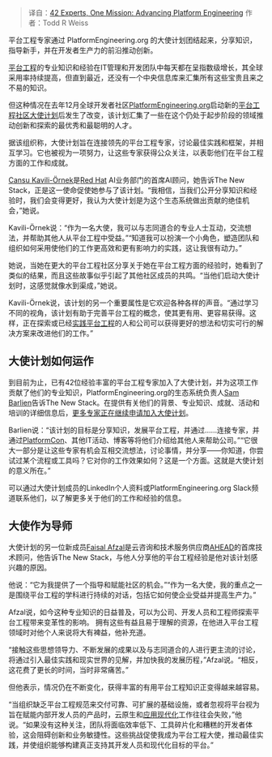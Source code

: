 
<!--
title: 42位专家，一个使命：推进平台工程
cover: https://cdn.thenewstack.io/media/2025/02/2a5fd150-christina-wocintechchat-com-faefwcdokig-unsplash-1.jpg
-->

> 译自：[42 Experts, One Mission: Advancing Platform Engineering](https://thenewstack.io/42-experts-one-mission-advancing-platform-engineering/)
> 作者：Todd R Weiss

平台工程专家通过 PlatformEngineering.org 的大使计划团结起来，分享知识，指导新手，并在开发者生产力的前沿推动创新。

[平台工程](https://thenewstack.io/platform-engineering/)的专业知识和经验在IT管理和开发团队中每天都在呈指数级增长，其全球采用率持续提高，但直到最近，还没有一个中央信息库来汇集所有这些宝贵且来之不易的知识。

但这种情况在去年12月全球开发者社区[PlatformEngineering.org](https://platformengineering.org/)启动新的[平台工程社区大使计划](https://platformengineering.org/ambassador-program)后发生了改变，该计划汇集了一些在这个仍处于起步阶段的领域推动创新和探索的最优秀和最聪明的人才。

据该组织称，大使计划旨在连接领先的平台工程专家，讨论最佳实践和框架，并相互学习。它也被视为一项努力，让这些专家获得公众关注，以表彰他们在平台工程方面的工作和成就。

[Cansu Kavili-Örnek](https://www.linkedin.com/in/cansukavili/)是[Red Hat](https://www.openshift.com/try?utm_content=inline+mention) AI业务部门的首席AI顾问，她告诉The New Stack，正是这一使命促使她参与了该计划。“我相信，当我们公开分享知识和经验时，我们会变得更好，我认为大使计划是为这个生态系统做出贡献的绝佳机会，”她说。

Kavili-Örnek说：“作为一名大使，我可以与志同道合的专业人士互动，交流想法，并帮助其他人从平台工程中受益。”“知道我可以扮演一个小角色，塑造团队和组织如何采用使他们的工作更高效和更有影响力的实践，这让我很有动力。”

她说，当她在更大的平台工程社区分享关于她在平台工程方面的经验时，她看到了类似的结果，而且这些故事似乎引起了其他社区成员的共鸣。“当他们启动大使计划时，这感觉就像水到渠成，”她说。

Kavili-Örnek说，该计划的另一个重要属性是它欢迎各种各样的声音。“通过学习不同的视角，该计划有助于完善平台工程的概念，使其更有用、更容易获得。这样，正在探索或已经[实践平台工程](https://thenewstack.io/how-to-become-a-platform-engineer/)的人和公司可以获得更好的想法和切实可行的解决方案来改进他们的工作。”

## 大使计划如何运作

到目前为止，已有42位经验丰富的平台工程专家加入了大使计划，并为这项工作贡献了他们的专业知识，PlatformEngineering.org的生态系统负责人[Sam Barlien](https://www.linkedin.com/in/sam-barlien-3b2579184/)告诉The New Stack。在提供有关他们的背景、专业知识、成就、活动和培训的详细信息后，[更多专家正在继续申请加入大使计划](https://platformengineering.typeform.com/to/Yia9VV3d)。

Barlien说：“该计划的目标是分享知识，发展平台工程，并通过……连接专家，并通过[PlatformCon](https://platformcon.com/)、其他IT活动、博客等将他们介绍给其他人来帮助公司。”“它很大一部分是让这些专家有机会互相交流想法，讨论事情，并分享——你知道，你尝试过某个流程或工具吗？它对你的工作效果如何？这是一个方面。这就是大使计划的意义所在。”

可以通过大使计划成员的LinkedIn个人资料或PlatformEngineering.org Slack频道联系他们，以了解更多关于他们的工作和经验的信息。

## 大使作为导师

大使计划的另一位新成员[Faisal Afzal](https://www.linkedin.com/in/faisalafzal/)是云咨询和技术服务供应商[AHEAD](https://www.ahead.com/)的首席技术顾问，他告诉The New Stack，与他人分享他的平台工程经验是他对该计划感兴趣的原因。

他说：“它为我提供了一个指导和赋能社区的机会。”“作为一名大使，我的重点之一是围绕平台工程的学科进行持续的对话，包括它如何使企业受益并提高生产力。”

Afzal说，如今这种专业知识的日益普及，可以为公司、开发人员和工程师探索平台工程带来变革性的影响。
拥有这些有益且易于理解的资源，在他进入平台工程领域时对他个人来说将大有裨益，他补充道。

“接触这些思想领导力、不断发展的成果以及与志同道合的人进行更主流的讨论，将通过引入最佳实践和现实世界的见解，并加快我的发展历程，”Afzal说。“相反，这花费了更长的时间，当时非常痛苦。”

但他表示，情况仍在不断变化，获得丰富的有用平台工程知识正变得越来越容易。

“当组织缺乏平台工程规范来交付可靠、可扩展的基础设施，或者忽视将平台视为旨在赋能内部开发人员的产品时，云原生和[应用现代化](https://thenewstack.io/application-delivery-controllers-a-key-to-app-modernization/)工作往往会失败，”他说。“如果没有这种关注，团队将面临效率低下、工具碎片化和糟糕的开发者体验，这会阻碍创新和业务敏捷性。这些挑战促使我成为平台工程大使，推动最佳实践，并使组织能够构建真正支持其开发人员和现代化目标的平台。”
